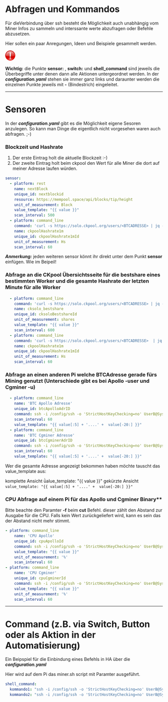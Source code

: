 
# Abfragen und Kommandos
Für dieVerbindung über ssh besteht die Möglichkeit auch unabhängig vom Miner Infos zu sammeln und interssante werte abzufragen oder Befehle abzusetzen.

Hier sollen ein paar Anregungen, Ideen und Beispiele gesammelt werden.

<img src="Images/important.png" width="32px" >

**Wichtig:** die Punkte **sensor:** , **switch:** und **shell_command** sind jeweils die Überbegriffe unter denen dann alle Aktionen untergeordnet werden. In der ***configuration.yaml*** stehen sie immer ganz links und daraunter werden die einzelnen Punkte jeweils mit **-** (Bindestrich) eingeleitet.

---

# Sensoren
In der ***configuration.yaml*** gibt es die Möglichkeit eigene Sesoren anzulegen. So kann man Dinge die eigentlich nicht vorgesehen waren auch abfragen. ;-)

### Blockzeit und Hashrate ###

1. Der erste Eintrag holt die aktuelle Blockzeit :-)
2. Der zweite Eintrag holt beim ckpool den Wert für alle Miner die dort auf meiner Adresse laufen würden.
```yaml
sensor:
  - platform: rest
    name: nextBlock
    unique_id: nextblockid
    resource: https://mempool.space/api/blocks/tip/height
    unit_of_measurement: Block
    value_template: "{{ value }}"
    scan_interval: 500
  - platform: command_line
    command: 'curl -s https://solo.ckpool.org/users/<BTCADRESSE> | jq -r ''.["hashrate1m"]'''
    name: ckpoolHashrate1m
    unique_id: ckpoolHashrate1mId
    unit_of_measurement: Hs
    scan_interval: 60
```
***Anmerkung:*** jeden weiteren sensor könnt ihr direkt unter dem Punkt **sensor** einfügen. Wie im Beipeil!


### Abfrage an die CKpool Übersichtsseite für die bestshare eines bestimmten Worker und die gesamte Hashrate der letzten Minute für alle Worker
```yaml
  - platform: command_line
    command: 'curl -s https://solo.ckpool.org/users/<BTCADRESSE> | jq -r ''.["worker"][0]["bestshare"]'''
    name: cksolo_bestshare
    unique_id: cksoloBestshareId
    unit_of_measurement: shares
    value_template: "{{ value }}"
    scan_interval: 600
  - platform: command_line
    command: 'curl -s https://solo.ckpool.org/users/<BTCADRESSE>  | jq -r ''.["hashrate1m"]'''
    name: ckpoolHashrate1m
    unique_id: ckpoolHashrate1mId
    unit_of_measurement: Hs
    scan_interval: 60
```

### Abfrage an einen anderen Pi welche BTCAdresse gerade fürs Mining genutzt (Unterschiede gibt es bei Apollo -user und Cgminer -u)
```yaml
  - platform: command_line
    name: 'BTC Apollo Adresse'
    unique_id: btcApolloAdrID
    command: ssh -i /config/ssh -o 'StrictHostKeyChecking=no' UserB@SystemB ps -ef | grep SCREEN | sed 's/^.*-user//g;s/-p.*$//g'
    scan_interval: 60
    value_template: "{{ value[:5] + '....' +  value[-20:] }}"
  - platform: command_line
    name: 'BTC Cgminer Adresse'
    unique_id: btcCgminerAdrID
    command: ssh -i /config/ssh -o 'StrictHostKeyChecking=no' UserB@SystemB ps -ef | grep SCREEN | sed 's/^.*-u//g;s/-p.*$//g'
    scan_interval: 60
    value_template: "{{ value[:5] + '....' +  value[-20:] }}"
```
Wer die gesamte Adresse angezeigt bekommen haben möchte tauscht das value_template aus:

komplette Ansicht ǜalue_template: "{{ value }}"
gekürzte Ansicht `value_template: "{{ value[:5] + '....' +  value[-20:] }}"`



### CPU Abfrage auf einem Pi für das Apollo und Cgminer Binary**
Bitte beachte den Paramter **-f** beim **cut** Befehl. dieser zählt den Abstand zur Ausgabe für die CPU. Falls kein Wert zurückgeliefert wird, kann es sein das der Abstand nicht mehr stimmt.

```yaml
- platform: command_line
    name: 'CPU Apollo'
    unique_id: cpuApolloId
    command: ssh -i /config/ssh -o 'StrictHostKeyChecking=no' UserB@SystemB top -bn 1 | grep apollo | cut -d' ' -f25
    value_template: "{{ value }}"
    unit_of_measurement: '%'
    scan_interval: 60
- platform: command_line
    name: 'CPU Cgminer'
    unique_id: cpuCgminerId
    command: ssh -i /config/ssh -o 'StrictHostKeyChecking=no' UserB@SystemB top -bn 1 | grep cgminer | cut -d' ' -f22
    value_template: "{{ value }}"
    unit_of_measurement: '%'
    scan_interval: 60
```


---



# Command (z.B. via Switch, Button oder als Aktion in der Automatisierung)

Ein Beipspiel für die Einbindung eines Befehls in HA über die ***configuration.yaml***

Hier wird auf dem Pi das miner.sh script mit Paramter ausgeführt.
```yaml
shell_command:
  kommando1: "ssh -i /config/ssh -o 'StrictHostKeyChecking=no' UserB@SystemB bash /home/miner.sh Miner01"
  kommando2: "ssh -i /config/ssh -o 'StrictHostKeyChecking=no' UserB@SystemB bash /home/miner.sh stop"
```
